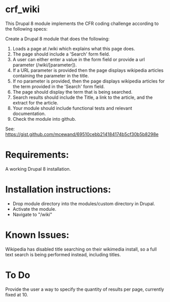 crf_wiki
========

This Drupal 8 module implements the CFR coding challenge according to the following specs:

Create a Drupal 8 module that does the following:

1) Loads a page at /wiki which explains what this page does.
2) The page should include a 'Search' form field.
3) A user can either enter a value in the form field or provide a url parameter (/wiki/[parameter]).
4) If a URL parameter is provided then the page displays wikipedia articles containing the parameter in the title.
5) If no parameter is provided, then the page displays wikipedia articles for the term provided in the 'Search' form field.
6) The page should display the term that is being searched.
7) Search results should include the Title, a link to the article, and the extract for the article.
8) Your module should include functional tests and relevant documentation.
9) Check the module into github.

See: https://gist.github.com/mcewand/69510cebb214184174b5cf30b5b8298e

Requirements:
=============
A working Drupal 8 installation.

Installation instructions:
==========================
- Drop module directory into the modules/custom directory in Drupal.
- Activate the module.
- Navigate to "/wiki"

Known Issues:
=============
Wikipedia has disabled title searching on their wikimedia install, so a full text search is being performed instead, including titles.


To Do
=====

Provide the user a way to specify the quantity of results per page, currently fixed at 10.
